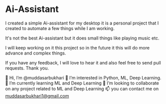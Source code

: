 # Ai-Assistant

I created a simple Ai-assistant for my desktop it is a personal project that I created to automate a few things while I am working. 

It's not the best Ai-assistant but it does small things like playing music etc. 

I will keep working on it this project so in the future it this will do more advance and complex things. 

If you have any feedback, I will love to hear it and also feel free to send pull requests. Thank you.

👋 Hi, I’m @muddasarbukhari
👀 I’m interested in Python, ML, Deep Learning.
🌱 I’m currently learning ML and Deep Learning
💞️ I’m looking to collaborate on any project related to ML and Deep Learning
📫 you can contact me on muddasarbukhari1@gmail.com
